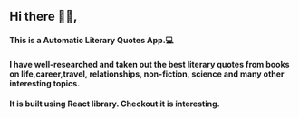## Hi there 👋🏻, 

#### This is a Automatic Literary Quotes App.💻
#### I have well-researched and taken out the best literary quotes from books on life,career,travel, relationships, non-fiction, science and many other interesting topics. 
#### It is built using React library. Checkout it is interesting.
